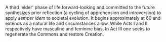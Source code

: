 A third 'elder' phase of life forward-looking and committed to the future synthesizes prior reflection (a cycling of apprehension and introversion) to apply *semper idem* to societal evolution. It begins approximately at 60 and extends as a natural life and circumstances allow. While Acts I and II respectively have masculine and feminine bias. In Act III one seeks to regenerate the Commons and restore Creation.